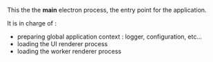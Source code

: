 This the the **main** electron process, the entry point for the application.

It is in charge of : 
- preparing global application context : logger, configuration, etc...
- loading the UI renderer process
- loading the worker renderer process